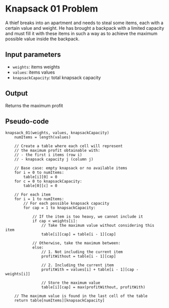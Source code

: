 # Knapsack 01 Problem

A thief breaks into an apartment and needs to steal some items, each with a certain value and weight. He has brought a backpack with a limited capacity and must fill it with these items in such a way as to achieve the maximum possible value inside the backpack.

## Input parameters

- `weights`: items weights
- `values`: items values
- `knapsackCapacity`: total knapsack capacity

## Output

Returns the maximum profit

## Pseudo-code

```
knapsack_01(weights, values, knapsackCapacity)
    numItems = length(values)

    // Create a table where each cell will represent
    // the maximum profit obtainable with:
    // - the first i items (row i)
    // - knapsack capacity j (column j)

    // Base case: empty knapsack or no available items
    for i = 0 to numItems:
        table[i][0] = 0
    for c = 0 to knapsackCapacity:
        table[0][c] = 0

    // For each item
    for i = 1 to numItems:
        // For each possible knapsack capacity
        for cap = 1 to knapsackCapacity:

            // If the item is too heavy, we cannot include it
            if cap < weights[i]:
                // Take the maximum value without considering this item
                table[i][cap] = table[i - 1][cap]

            // Otherwise, take the maximum between:
            else:
                // 1. Not including the current item
                profitWithout = table[i - 1][cap]

                // 2. Including the current item
                profitWith = values[i] + table[i - 1][cap - weights[i]]

                // Store the maximum value
                table[i][cap] = max(profitWithout, profitWith)

    // The maximum value is found in the last cell of the table
    return table[numItems][knapsackCapacity]
```
